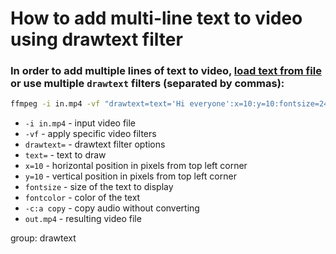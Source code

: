 # How to add multi-line text to video using drawtext filter

### In order to add multiple lines of text to video, [load text from file](/ffmpeg/how-to-add-text-from-file-to-video-using-drawtext-filter) or use multiple `drawtext` filters (separated by commas):

```bash
ffmpeg -i in.mp4 -vf "drawtext=text='Hi everyone':x=10:y=10:fontsize=24:fontcolor=white,drawtext=text='Next line is here':x=10:y=30:fontsize=24:fontcolor=white" -c:a copy out.mp4
```

- `-i in.mp4` - input video file
- `-vf` - apply specific video filters
- `drawtext=` - drawtext filter options
- `text=` - text to draw
- `x=10` - horizontal position in pixels from top left corner
- `y=10` - vertical position in pixels from top left corner
- `fontsize` - size of the text to display
- `fontcolor` - color of the text
- `-c:a copy` - copy audio without converting
- `out.mp4` - resulting video file

group: drawtext


